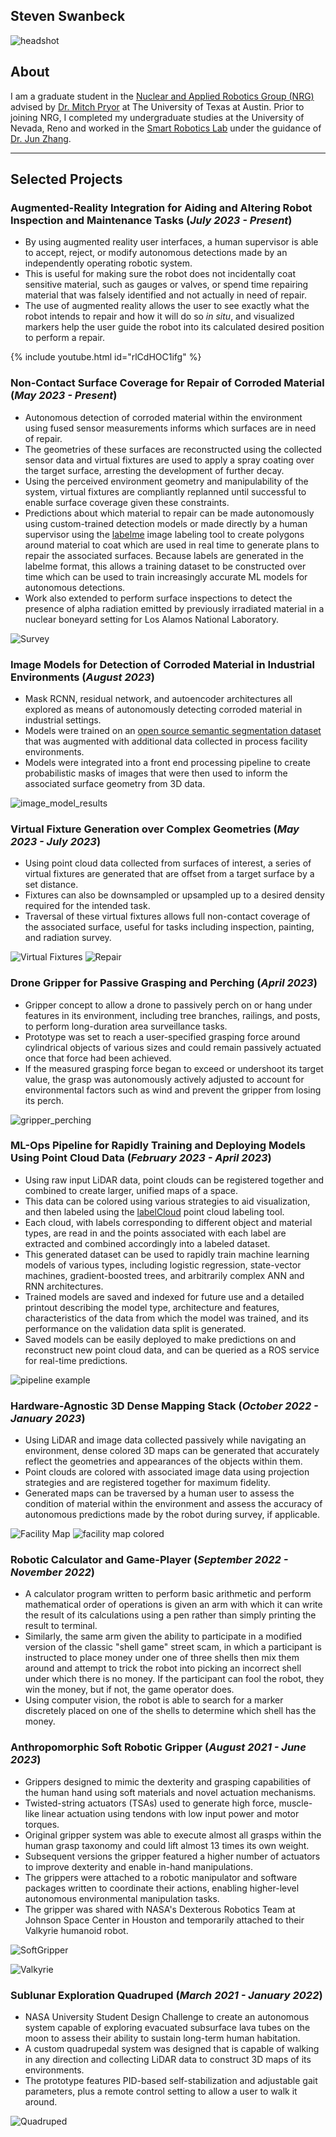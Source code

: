 <!-- # Steven Swanbeck -->
## Steven Swanbeck
![headshot](/assets/img/8_23.jpg)
<!-- ![headshot](/assets/img/headshot-modified.png) -->
<!-- #### [LinkedIn](https://www.linkedin.com/in/stevenswanbeck/) -->
<!-- #### [GitHub](https://github.com/steven-swanbeck) -->
## About
I am a graduate student in the [Nuclear and Applied Robotics Group (NRG)](https://robotics.me.utexas.edu/) advised by [Dr. Mitch Pryor](https://www.me.utexas.edu/people/faculty-directory/pryor) at The University of Texas at Austin. Prior to joining NRG, I completed my undergraduate studies at the University of Nevada, Reno and worked in the [Smart Robotics Lab](https://packpages.unr.edu/jun) under the guidance of [Dr. Jun Zhang](https://www.unr.edu/me/about/people/jun-zhang).

<!-- ## Education -->
<!-- - M.S. Robotics, The University of Texas at Austin -->
<!-- - B.S. Mechanical Engineering, University of Nevada, Reno -->

<!-- ## Selected Work Experience -->
<!-- **Graduate Research Assistant @ Nuclear & Applied Robotics Group (_August 2022 - Present_)** -->
<!-- - Autonomous inspection, maintenance, and repair tasks for deployment into hazardous environments -->
<!--  -->
<!-- **Undergraduate Research Assistant @ Smart Robotics Lab (_August 2021 - August 2022_)** -->
<!-- - Design, modeling, and control of novel soft-robotic grippers to improve safety of human-robot interaction -->
---
## Selected Projects

### Augmented-Reality Integration for Aiding and Altering Robot Inspection and Maintenance Tasks (_July 2023 - Present_)
- By using augmented reality user interfaces, a human supervisor is able to accept, reject, or modify autonomous detections made by an independently operating robotic system.
- This is useful for making sure the robot does not incidentally coat sensitive material, such as gauges or valves, or spend time repairing material that was falsely identified and not actually in need of repair.
- The use of augmented reality allows the user to see exactly what the robot intends to repair and how it will do so _in situ_, and visualized markers help the user guide the robot into its calculated desired position to perform a repair.

{% include youtube.html id="rlCdHOC1ifg" %}

### Non-Contact Surface Coverage for Repair of Corroded Material (_May 2023 - Present_)
- Autonomous detection of corroded material within the environment using fused sensor measurements informs which surfaces are in need of repair.
- The geometries of these surfaces are reconstructed using the collected sensor data and virtual fixtures are used to apply a spray coating over the target surface, arresting the development of further decay.
- Using the perceived environment geometry and manipulability of the system, virtual fixtures are compliantly replanned until successful to enable surface coverage given these constraints.
- Predictions about which material to repair can be made autonomously using custom-trained detection models or made directly by a human supervisor using the [labelme](https://github.com/wkentaro/labelme) image labeling tool to create polygons around material to coat which are used in real time to generate plans to repair the associated surfaces. Because labels are generated in the labelme format, this allows a training dataset to be constructed over time which can be used to train increasingly accurate ML models for autonomous detections.
- Work also extended to perform surface inspections to detect the presence of alpha radiation emitted by previously irradiated material in a nuclear boneyard setting for Los Alamos National Laboratory.

![Survey](/assets/img/ex.png)
<!-- ![Survey](/assets/img/caught_in_the_act.png) -->
<!-- ![Repair](/assets/img/caught_in_the_act_the_finale.png) -->


### Image Models for Detection of Corroded Material in Industrial Environments (_August 2023_)
- Mask RCNN, residual network, and autoencoder architectures all explored as means of autonomously detecting corroded material in industrial settings.
- Models were trained on an [open source semantic segmentation dataset](https://data.lib.vt.edu/articles/dataset/Corrosion_Condition_State_Semantic_Segmentation_Dataset/16624663) that was augmented with additional data collected in process facility environments.
- Models were integrated into a front end processing pipeline to create probabilistic masks of images that were then used to inform the associated surface geometry from 3D data.

![image_model_results](/assets/img/image_model_results.png)

### Virtual Fixture Generation over Complex Geometries (_May 2023 - July 2023_)
- Using point cloud data collected from surfaces of interest, a series of virtual fixtures are generated that are offset from a target surface by a set distance.
- Fixtures can also be downsampled or upsampled up to a desired density required for the intended task.
- Traversal of these virtual fixtures allows full non-contact coverage of the associated surface, useful for tasks including inspection, painting, and radiation survey.

![Virtual Fixtures](/assets/img/virtual_fixtures.png)
![Repair](/assets/img/caught_in_the_act_the_finale.png)

### Drone Gripper for Passive Grasping and Perching (_April 2023_)
- Gripper concept to allow a drone to passively perch on or hang under features in its environment, including tree branches, railings, and posts, to perform long-duration area surveillance tasks.
- Prototype was set to reach a user-specified grasping force around cylindrical objects of various sizes and could remain passively actuated once that force had been achieved. 
- If the measured grasping force began to exceed or undershoot its target value, the grasp was autonomously actively adjusted to account for environmental factors such as wind and prevent the gripper from losing its perch.

![gripper_perching](/assets/img/gpl.png)

### ML-Ops Pipeline for Rapidly Training and Deploying Models Using Point Cloud Data (_February 2023 - April 2023_)
- Using raw input LiDAR data, point clouds can be registered together and combined to create larger, unified maps of a space.
- This data can be colored using various strategies to aid visualization, and then labeled using the [labelCloud](https://github.com/ch-sa/labelCloud) point cloud labeling tool.
- Each cloud, with labels corresponding to different object and material types, are read in and the points associated with each label are extracted and combined accordingly into a labeled dataset.
- This generated dataset can be used to rapidly train machine learning models of various types, including logistic regression, state-vector machines, gradient-boosted trees, and arbitrarily complex ANN and RNN architectures.
- Trained models are saved and indexed for future use and a detailed printout describing the model type, architecture and features, characteristics of the data from which the model was trained, and its performance on the validation data split is generated.
- Saved models can be easily deployed to make predictions on and reconstruct new point cloud data, and can be queried as a ROS service for real-time predictions.

![pipeline example](/assets/img/labeling_pipeline_example.png)
<!-- ![model printout](/assets/img/model_printout.png) -->

### Hardware-Agnostic 3D Dense Mapping Stack (_October 2022 - January 2023_)
- Using LiDAR and image data collected passively while navigating an environment, dense colored 3D maps can be generated that accurately reflect the geometries and appearances of the objects within them.
- Point clouds are colored with associated image data using projection strategies and are registered together for maximum fidelity.
- Generated maps can be traversed by a human user to assess the condition of material within the environment and assess the accuracy of autonomous predictions made by the robot during survey, if applicable.

![Facility Map](/assets/img/map2.png)
![facility map colored](/assets/img/map3.png)

### Robotic Calculator and Game-Player (_September 2022 - November 2022_)
- A calculator program written to perform basic arithmetic and perform mathematical order of operations is given an arm with which it can write the result of its calculations using a pen rather than simply printing the result to terminal.
- Similarly, the same arm given the ability to participate in a modified version of the classic "shell game" street scam, in which a participant is instructed to place money under one of three shells then mix them around and attempt to trick the robot into picking an incorrect shell under which there is no money. If the participant can fool the robot, they win the money, but if not, the game operator does.
- Using computer vision, the robot is able to search for a marker discretely placed on one of the shells to determine which shell has the money.



### Anthropomorphic Soft Robotic Gripper (_August 2021 - June 2023_)
- Grippers designed to mimic the dexterity and grasping capabilities of the human hand using soft materials and novel actuation mechanisms.
- Twisted-string actuators (TSAs) used to generate high force, muscle-like linear actuation using tendons with low input power and motor torques.
- Original gripper system was able to execute almost all grasps within the human grasp taxonomy and could lift almost 13 times its own weight.
- Subsequent versions the gripper featured a higher number of actuators to improve dexterity and enable in-hand manipulations.
- The grippers were attached to a robotic manipulator and software packages written to coordinate their actions, enabling higher-level autonomous environmental manipulation tasks.
- The gripper was shared with NASA's Dexterous Robotics Team at Johnson Space Center in Houston and temporarily attached to their Valkyrie humanoid robot.

![SoftGripper](/assets/img/soft_gripper.jpg)

![Valkyrie](/assets/img/gripperonValkyrie.jpg)

### Sublunar Exploration Quadruped (_March 2021 - January 2022_)
- NASA University Student Design Challenge to create an autonomous system capable of exploring evacuated subsurface lava tubes on the moon to assess their ability to sustain long-term human habitation.
- A custom quadrupedal system was designed that is capable of walking in any direction and collecting LiDAR data to construct 3D maps of its environments.
- The prototype features PID-based self-stabilization and adjustable gait parameters, plus a remote control setting to allow a user to walk it around.

![Quadruped](/assets/img/seq_standing.png)


<!-- 
---
## Publications
1. R. Konda\*, D. Bombara\*, S. Swanbeck\*, and J. Zhang, "Anthropomorphic twisted string actuated soft robotic gripper with tendon-based stiffening," IEEE Transactions on Robotics, vol. 39, no. 2, pp. 1178-1195, 2023 (*equal contribution).
2. A. Baker, C. Foy, S. Swanbeck, R. Konda and J. Zhang, "STAR–2: A Soft Twisted-string-actuated Anthropomorphic Robotic Gripper: Design, Fabrication, and Preliminary Testing," 2023 IEEE/ASME International Conference on Advanced Intelligent Mechatronics (AIM), Seattle, WA, USA, 2023, pp. 643-648.
3. S. Swanbeck, R. Konda, and J. Zhang, "Kinematic Modeling of a Twisted-String Actuated Soft Robotic Finger as Part of an Anthropomorphic Gripper," 2023 Modeling, Estimation and Control Conference (MECC), Lake Tahoe, NV, USA, 2023.
-->
